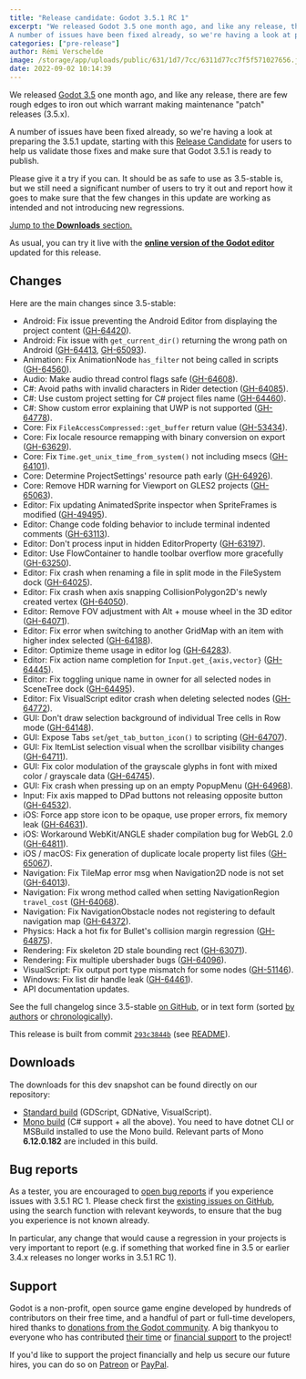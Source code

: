 ```yaml
---
title: "Release candidate: Godot 3.5.1 RC 1"
excerpt: "We released Godot 3.5 one month ago, and like any release, there are few rough edges to iron out which warrant making maintenance \"patch\" releases (3.5.x).
A number of issues have been fixed already, so we're having a look at preparing the 3.5.1 update, starting with this Release Candidate."
categories: ["pre-release"]
author: Rémi Verschelde
image: /storage/app/uploads/public/631/1d7/7cc/6311d77cc7f5f571027656.jpg
date: 2022-09-02 10:14:39
---
```


We released [Godot 3.5](/article/godot-3-5-cant-stop-wont-stop) one month ago, and like any release, there are few rough edges to iron out which warrant making maintenance "patch" releases (3.5.x).

A number of issues have been fixed already, so we're having a look at preparing the 3.5.1 update, starting with this [Release Candidate](https://en.wikipedia.org/wiki/Software_release_life_cycle#Release_candidate) for users to help us validate those fixes and make sure that Godot 3.5.1 is ready to publish.

Please give it a try if you can. It should be as safe to use as 3.5-stable is, but we still need a significant number of users to try it out and report how it goes to make sure that the few changes in this update are working as intended and not introducing new regressions.

[Jump to the **Downloads** section.](#downloads)

As usual, you can try it live with the [**online version of the Godot editor**](https://editor.godotengine.org/releases/3.5.1.rc1/) updated for this release.

## Changes

Here are the main changes since 3.5-stable:

- Android: Fix issue preventing the Android Editor from displaying the project content ([GH-64420](https://github.com/godotengine/godot/pull/64420)).
- Android: Fix issue with `get_current_dir()` returning the wrong path on Android ([GH-64413](https://github.com/godotengine/godot/pull/64413), [GH-65093](https://github.com/godotengine/godot/pull/65093)).
- Animation: Fix AnimationNode `has_filter` not being called in scripts ([GH-64560](https://github.com/godotengine/godot/pull/64560)).
- Audio: Make audio thread control flags safe ([GH-64608](https://github.com/godotengine/godot/pull/64608)).
- C#: Avoid paths with invalid characters in Rider detection ([GH-64085](https://github.com/godotengine/godot/pull/64085)).
- C#: Use custom project setting for C# project files name ([GH-64460](https://github.com/godotengine/godot/pull/64460)).
- C#: Show custom error explaining that UWP is not supported ([GH-64778](https://github.com/godotengine/godot/pull/64778)).
- Core: Fix `FileAccessCompressed::get_buffer` return value ([GH-53434](https://github.com/godotengine/godot/pull/53434)).
- Core: Fix locale resource remapping with binary conversion on export ([GH-63629](https://github.com/godotengine/godot/pull/63629)).
- Core: Fix `Time.get_unix_time_from_system()` not including msecs ([GH-64101](https://github.com/godotengine/godot/pull/64101)).
- Core: Determine ProjectSettings' resource path early ([GH-64926](https://github.com/godotengine/godot/pull/64926)).
- Core: Remove HDR warning for Viewport on GLES2 projects ([GH-65063](https://github.com/godotengine/godot/pull/65063)).
- Editor: Fix updating AnimatedSprite inspector when SpriteFrames is modified ([GH-49495](https://github.com/godotengine/godot/pull/49495)).
- Editor: Change code folding behavior to include terminal indented comments ([GH-63113](https://github.com/godotengine/godot/pull/63113)).
- Editor: Don't process input in hidden EditorProperty ([GH-63197](https://github.com/godotengine/godot/pull/63197)).
- Editor: Use FlowContainer to handle toolbar overflow more gracefully ([GH-63250](https://github.com/godotengine/godot/pull/63250)).
- Editor: Fix crash when renaming a file in split mode in the FileSystem dock ([GH-64025](https://github.com/godotengine/godot/pull/64025)).
- Editor: Fix crash when axis snapping CollisionPolygon2D's newly created vertex ([GH-64050](https://github.com/godotengine/godot/pull/64050)).
- Editor: Remove FOV adjustment with Alt + mouse wheel in the 3D editor ([GH-64071](https://github.com/godotengine/godot/pull/64071)).
- Editor: Fix error when switching to another GridMap with an item with higher index selected ([GH-64188](https://github.com/godotengine/godot/pull/64188)).
- Editor: Optimize theme usage in editor log ([GH-64283](https://github.com/godotengine/godot/pull/64283)).
- Editor: Fix action name completion for `Input.get_{axis,vector}` ([GH-64445](https://github.com/godotengine/godot/pull/64445)).
- Editor: Fix toggling unique name in owner for all selected nodes in SceneTree dock ([GH-64495](https://github.com/godotengine/godot/pull/64495)).
- Editor: Fix VisualScript editor crash when deleting selected nodes ([GH-64772](https://github.com/godotengine/godot/pull/64772)).
- GUI: Don't draw selection background of individual Tree cells in Row mode ([GH-64148](https://github.com/godotengine/godot/pull/64148)).
- GUI: Expose Tabs `set`/`get_tab_button_icon()` to scripting ([GH-64707](https://github.com/godotengine/godot/pull/64707)).
- GUI: Fix ItemList selection visual when the scrollbar visibility changes ([GH-64711](https://github.com/godotengine/godot/pull/64711)).
- GUI: Fix color modulation of the grayscale glyphs in font with mixed color / grayscale data ([GH-64745](https://github.com/godotengine/godot/pull/64745)).
- GUI: Fix crash when pressing up on an empty PopupMenu ([GH-64968](https://github.com/godotengine/godot/pull/64968)).
- Input: Fix axis mapped to DPad buttons not releasing opposite button ([GH-64532](https://github.com/godotengine/godot/pull/64532)).
- iOS: Force app store icon to be opaque, use proper errors, fix memory leak ([GH-64631](https://github.com/godotengine/godot/pull/64631)).
- iOS: Workaround WebKit/ANGLE shader compilation bug for WebGL 2.0 ([GH-64811](https://github.com/godotengine/godot/pull/64811)).
- iOS / macOS: Fix generation of duplicate locale property list files ([GH-65067](https://github.com/godotengine/godot/pull/65067)).
- Navigation: Fix TileMap error msg when Navigation2D node is not set ([GH-64013](https://github.com/godotengine/godot/pull/64013)).
- Navigation: Fix wrong method called when setting NavigationRegion `travel_cost` ([GH-64068](https://github.com/godotengine/godot/pull/64068)).
- Navigation: Fix NavigationObstacle nodes not registering to default navigation map ([GH-64372](https://github.com/godotengine/godot/pull/64372)).
- Physics: Hack a hot fix for Bullet's collision margin regression ([GH-64875](https://github.com/godotengine/godot/pull/64875)).
- Rendering: Fix skeleton 2D stale bounding rect ([GH-63071](https://github.com/godotengine/godot/pull/63071)).
- Rendering: Fix multiple ubershader bugs ([GH-64096](https://github.com/godotengine/godot/pull/64096)).
- VisualScript: Fix output port type mismatch for some nodes ([GH-51146](https://github.com/godotengine/godot/pull/51146)).
- Windows: Fix list dir handle leak ([GH-64461](https://github.com/godotengine/godot/pull/64461)).
- API documentation updates.

See the full changelog since 3.5-stable [on GitHub](https://github.com/godotengine/godot/compare/3.5-stable...293c3844b3424b4a64d6245f99145266101a146f), or in text form (sorted [by authors](https://downloads.tuxfamily.org/godotengine/3.5.1/rc1/Godot_v3.5.1-rc1_changelog_authors.txt) or [chronologically](https://downloads.tuxfamily.org/godotengine/3.5.1/rc1/Godot_v3.5.1-rc1_changelog_chrono.txt)).

This release is built from commit [`293c3844b`](https://github.com/godotengine/godot/commit/293c3844b3424b4a64d6245f99145266101a146f) (see [README](https://downloads.tuxfamily.org/godotengine/3.5.1/rc1/README.txt)).

<a id="downloads"></a>
## Downloads

The downloads for this dev snapshot can be found directly on our repository:

- [Standard build](https://downloads.tuxfamily.org/godotengine/3.5.1/rc1/) (GDScript, GDNative, VisualScript).
- [Mono build](https://downloads.tuxfamily.org/godotengine/3.5.1/rc1/mono/) (C# support + all the above). You need to have dotnet CLI or MSBuild installed to use the Mono build. Relevant parts of Mono **6.12.0.182** are included in this build.

## Bug reports

As a tester, you are encouraged to [open bug reports](https://github.com/godotengine/godot/issues) if you experience issues with 3.5.1 RC 1. Please check first the [existing issues on GitHub](https://github.com/godotengine/godot/issues), using the search function with relevant keywords, to ensure that the bug you experience is not known already.

In particular, any change that would cause a regression in your projects is very important to report (e.g. if something that worked fine in 3.5 or earlier 3.4.x releases no longer works in 3.5.1 RC 1).

## Support

Godot is a non-profit, open source game engine developed by hundreds of contributors on their free time, and a handful of part or full-time developers, hired thanks to [donations from the Godot community](/donate). A big thankyou to everyone who has contributed [their time](https://github.com/godotengine/godot/blob/master/AUTHORS.md) or [financial support](https://github.com/godotengine/godot/blob/master/DONORS.md) to the project!

If you'd like to support the project financially and help us secure our future hires, you can do so on [Patreon](https://www.patreon.com/godotengine) or [PayPal](/donate).
